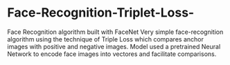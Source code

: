# Face-Recognition-Triplet-Loss-
Face Recognition algorithm built with FaceNet
Very simple face-recognition algorithm using the technique of Triple Loss which compares anchor images with positive and negative images. Model used a pretrained 
Neural Network to encode face images into vectores and facilitate comparisons.
